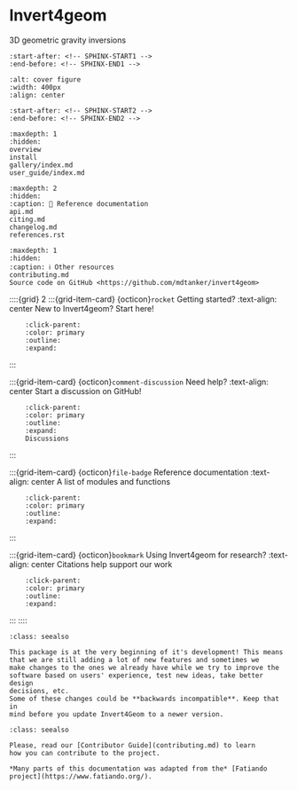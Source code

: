 # Invert4geom

3D geometric gravity inversions

```{include} ../README.md
:start-after: <!-- SPHINX-START1 -->
:end-before: <!-- SPHINX-END1 -->
```

```{image} figures/cover_fig.png
:alt: cover figure
:width: 400px
:align: center
```

```{include} ../README.md
:start-after: <!-- SPHINX-START2 -->
:end-before: <!-- SPHINX-END2 -->
```

```{toctree}
:maxdepth: 1
:hidden:
overview
install
gallery/index.md
user_guide/index.md
```

<!--
```{toctree}
:maxdepth: 1
:hidden:
:caption: 🚶 User guide
user_guide/simple_inversion
user_guide/damping_cross_validation
user_guide/density_cross_validation
user_guide/reference_level_cross_validation
user_guide/including_starting_model
user_guide/adhering_to_constraints
user_guide/combining_it_all
user_guide/estimating_regional_field
```
-->

<!--
```{toctree}
:maxdepth: 1
:hidden:
:caption: 📚 Gallery
gallery/index.md
```
-->

```{toctree}
:maxdepth: 2
:hidden:
:caption: 📖 Reference documentation
api.md
citing.md
changelog.md
references.rst
```

```{toctree}
:maxdepth: 1
:hidden:
:caption: ℹ️ Other resources
contributing.md
Source code on GitHub <https://github.com/mdtanker/invert4geom>
```


::::{grid} 2
:::{grid-item-card} {octicon}`rocket` Getting started?
:text-align: center
New to Invert4geom? Start here!
```{button-ref} overview
    :click-parent:
    :color: primary
    :outline:
    :expand:
```
:::

:::{grid-item-card} {octicon}`comment-discussion` Need help?
:text-align: center
Start a discussion on GitHub!
```{button-link} https://github.com/mdtanker/invert4geom/discussions
    :click-parent:
    :color: primary
    :outline:
    :expand:
    Discussions
```
:::

:::{grid-item-card} {octicon}`file-badge` Reference documentation
:text-align: center
A list of modules and functions
```{button-ref} api
    :click-parent:
    :color: primary
    :outline:
    :expand:
```
:::

:::{grid-item-card} {octicon}`bookmark` Using Invert4geom for research?
:text-align: center
Citations help support our work
```{button-ref} citing
    :click-parent:
    :color: primary
    :outline:
    :expand:
```
:::
::::


```{admonition} Early-stages of development
:class: seealso

This package is at the very beginning of it's development! This means that we are still adding a lot of new features and sometimes we
make changes to the ones we already have while we try to improve the
software based on users' experience, test new ideas, take better design
decisions, etc.
Some of these changes could be **backwards incompatible**. Keep that in
mind before you update Invert4Geom to a newer version.
```

```{admonition} How to contribute
:class: seealso

Please, read our [Contributor Guide](contributing.md) to learn
how you can contribute to the project.
```

```{note}
*Many parts of this documentation was adapted from the* [Fatiando project](https://www.fatiando.org/).
```
